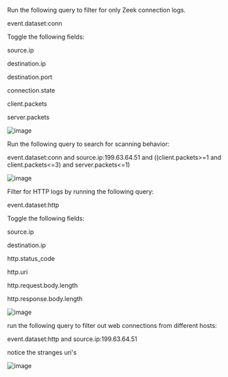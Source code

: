 Run the following query to filter for only Zeek connection logs.

event.dataset:conn

Toggle the following fields:

source.ip 

destination.ip 

destination.port 

connection.state

client.packets

server.packets


![image](https://github.com/user-attachments/assets/5df234ea-0198-4c45-8c6b-01dcd9a5a0fd)



Run the following query to search for scanning behavior:

event.dataset:conn and source.ip:199.63.64.51 and ((client.packets>=1 and client.packets<=3) and server.packets<=1)

![image](https://github.com/user-attachments/assets/931358f3-7636-4ea6-8b85-a4ea435b861e)


Filter for HTTP logs by running the following query:

event.dataset:http

Toggle the following fields:

source.ip

destination.ip

http.status_code

http.uri

http.request.body.length

http.response.body.length


![image](https://github.com/user-attachments/assets/f9b0dd53-f275-42c3-a4b9-28569e052cc6)


run the following query to filter out web connections from different hosts:

event.dataset:http and source.ip:199.63.64.51

notice the stranges uri's

![image](https://github.com/user-attachments/assets/87f37e22-f64f-485c-9d29-dd33a878a1ec)

























